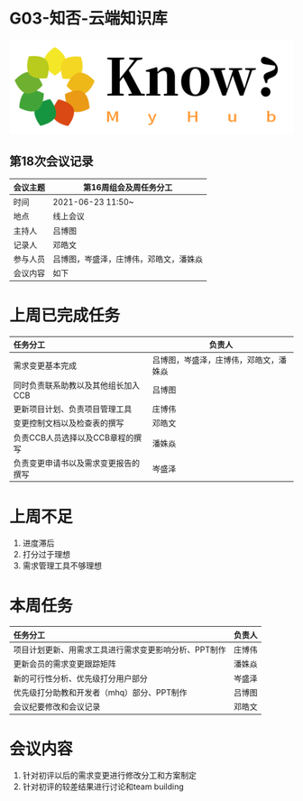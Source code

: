 # G03-知否-云端知识库

![](个人知识库Logo.png)

## 第18次会议记录

| 会议主题   | 第16周组会及周任务分工 |
| :-------  | ---------------------------- |
| 时间      | 2021-06-23 11:50~ |
| 地点      | 线上会议               |
| 主持人    | 吕博图                 |
| 记录人    | 邓皓文                    |
| 参与人员  | 吕博图，岑盛泽，庄博伟，邓皓文，潘姝焱 |
| 会议内容  | 如下                         |

# 上周已完成任务

| 任务分工                             | 负责人                                 |
| :----------------------------------- | -------------------------------------- |
| 需求变更基本完成                     | 吕博图，岑盛泽，庄博伟，邓皓文，潘姝焱 |
| 同时负责联系助教以及其他组⻓加入CCB  | 吕博图                                 |
| 更新项目计划、负责项目管理工具       | 庄博伟                                 |
| 变更控制⽂档以及检查表的撰写         | 邓皓文                                 |
| 负责CCB⼈员选择以及CCB章程的撰写     | 潘姝焱                                 |
| 负责变更申请书以及需求变更报告的撰写 | 岑盛泽                                 |
# 上周不足

1. 进度滞后
2. 打分过于理想
3. 需求管理工具不够理想

# 本周任务

| 任务分工                                              | 负责人 |
| :---------------------------------------------------- | ------ |
| 项目计划更新、用需求工具进行需求变更影响分析、PPT制作 | 庄博伟 |
| 更新会员的需求变更跟踪矩阵                            | 潘姝焱 |
| 新的可行性分析、优先级打分用户部分                    | 岑盛泽 |
| 优先级打分助教和开发者（mhq）部分、PPT制作            | 吕博图 |
| 会议纪要修改和会议记录                                | 邓皓文 |



# 会议内容

1. 针对初评以后的需求变更进行修改分工和方案制定
2. 针对初评的较差结果进行讨论和team building
